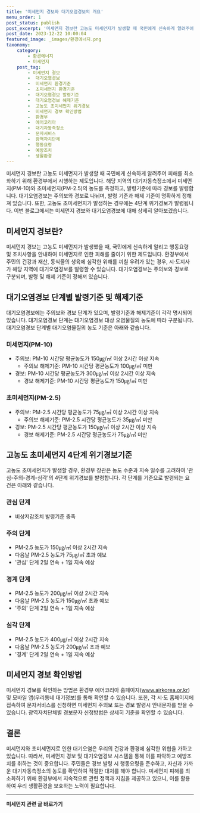 ```yaml
---
title: '미세먼지 경보와 대기오염경보의 개요'
menu_order: 1
post_status: publish
post_excerpt: '미세먼지 경보란 고농도 미세먼지가 발생할 때 국민에게 신속하게 알려주어 피해를 최소화하기 위해 환경부에서 시행하는 제도입니다. 해당 지역의 대기자동측정소에서 미세먼지 PM 10 와 초미세먼지 PM 2.5 의 농도를 측정하고, 발령기준에 따라 경보를 발령합니다. 대기오염경보는 주의보와 경보로 나뉘며, 발령 기준과 해제 기준이 명확하게 정해져 있습니다. 또한, 고농도 초미세먼지가 발생하는 경우에는 4단계 위기경보가 발령됩니다. 이번 블로그에서는 미세먼지 경보와 대기오염경보에 대해 상세히 알아보겠습니다.'
post_date: 2023-12-22 10:00:04
featured_image: _images/환경에너지.png
taxonomy:
    category:
        - 환경에너지
        - 미세먼지
    post_tag:
        - 미세먼지 경보
        -  대기오염경보
        -  미세먼지 환경기준
        -  초미세먼지 환경기준
        -  대기오염경보 발령기준
        -  대기오염경보 해제기준
        -  고농도 초미세먼지 위기경보
        -  미세먼지 경보 확인방법
        -  환경부
        -  에어코리아
        -  대기자동측정소
        -  문자서비스
        -  광역자치단체
        -  행동요령
        -  예방조치
        -  생활환경
---
```



미세먼지 경보란 고농도 미세먼지가 발생할 때 국민에게 신속하게 알려주어 피해를 최소화하기 위해 환경부에서 시행하는 제도입니다. 해당 지역의 대기자동측정소에서 미세먼지(PM-10)와 초미세먼지(PM-2.5)의 농도를 측정하고, 발령기준에 따라 경보를 발령합니다. 대기오염경보는 주의보와 경보로 나뉘며, 발령 기준과 해제 기준이 명확하게 정해져 있습니다. 또한, 고농도 초미세먼지가 발생하는 경우에는 4단계 위기경보가 발령됩니다. 이번 블로그에서는 미세먼지 경보와 대기오염경보에 대해 상세히 알아보겠습니다.

## 미세먼지 경보란?

미세먼지 경보는 고농도 미세먼지가 발생했을 때, 국민에게 신속하게 알리고 행동요령 및 조치사항을 안내하여 미세먼지로 인한 피해를 줄이기 위한 제도입니다. 환경부에서 주민의 건강과 재산, 동식물의 생육에 심각한 위해를 끼칠 우려가 있는 경우, 시·도지사가 해당 지역에 대기오염경보를 발령할 수 있습니다. 대기오염경보는 주의보와 경보로 구분되며, 발령 및 해제 기준이 정해져 있습니다.

## 대기오염경보 단계별 발령기준 및 해제기준

대기오염경보에는 주의보와 경보 단계가 있으며, 발령기준과 해제기준이 각각 명시되어 있습니다. 대기오염경보 단계는 대기오염경보 대상 오염물질의 농도에 따라 구분됩니다. 대기오염경보 단계별 대기오염물질의 농도 기준은 아래와 같습니다.

### 미세먼지(PM-10)

- 주의보: PM-10 시간당 평균농도가 150㎍/㎥ 이상 2시간 이상 지속
  - 주의보 해제기준: PM-10 시간당 평균농도가 100㎍/㎥ 미만
- 경보: PM-10 시간당 평균농도가 300㎍/㎥ 이상 2시간 이상 지속
  - 경보 해제기준: PM-10 시간당 평균농도가 150㎍/㎥ 미만

### 초미세먼지(PM-2.5)

- 주의보: PM-2.5 시간당 평균농도가 75㎍/㎥ 이상 2시간 이상 지속
  - 주의보 해제기준: PM-2.5 시간당 평균농도가 35㎍/㎥ 미만
- 경보: PM-2.5 시간당 평균농도가 150㎍/㎥ 이상 2시간 이상 지속
  - 경보 해제기준: PM-2.5 시간당 평균농도가 75㎍/㎥ 미만

## 고농도 초미세먼지 4단계 위기경보기준

고농도 초미세먼지가 발생할 경우, 환경부 장관은 농도 수준과 지속 일수를 고려하여 '관심-주의-경계-심각'의 4단계 위기경보를 발령합니다. 각 단계를 기준으로 발령되는 요건은 아래와 같습니다.

### 관심 단계

- 비상저감조치 발령기준 충족

### 주의 단계

- PM-2.5 농도가 150㎍/㎥ 이상 2시간 지속
- 다음날 PM-2.5 농도가 75㎍/㎥ 초과 예보
- '관심' 단계 2일 연속 + 1일 지속 예상

### 경계 단계

- PM-2.5 농도가 200㎍/㎥ 이상 2시간 지속
- 다음날 PM-2.5 농도가 150㎍/㎥ 초과 예보
- '주의' 단계 2일 연속 + 1일 지속 예상

### 심각 단계

- PM-2.5 농도가 400㎍/㎥ 이상 2시간 지속
- 다음날 PM-2.5 농도가 200㎍/㎥ 초과 예보
- '경계' 단계 2일 연속 + 1일 지속 예상

## 미세먼지 경보 확인방법

미세먼지 경보를 확인하는 방법은 환경부 에어코리아 홈페이지(www.airkorea.or.kr) 및 모바일 앱(우리동네 대기정보)를 통해 확인할 수 있습니다. 또한, 각 시·도 홈페이지에 접속하여 문자서비스를 신청하면 미세먼지 주의보 또는 경보 발령시 안내문자를 받을 수 있습니다. 광역자치단체별 경보문자 신청방법은 상세히 기준을 확인할 수 있습니다.

## 결론

미세먼지와 초미세먼지로 인한 대기오염은 우리의 건강과 환경에 심각한 위협을 가하고 있습니다. 따라서, 미세먼지 경보 및 대기오염경보 시스템을 통해 이를 파악하고 예방조치를 취하는 것이 중요합니다. 주민들은 경보 발령 시 행동요령을 준수하고, 자신과 가까운 대기자동측정소의 농도를 확인하여 적절한 대처를 해야 합니다. 미세먼지 피해를 최소화하기 위해 환경부에서 지속적으로 관련 정책과 지침을 제공하고 있으니, 이를 활용하여 우리 생활환경을 보호하는 노력이 필요합니다.
<!-- wp:separator -->
<hr class="wp-block-separator has-alpha-channel-opacity"/>
<!-- /wp:separator -->

<!-- wp:group {"backgroundColor":"base","layout":{"type":"constrained"}} -->
<div class="wp-block-group has-base-background-color has-background"><!-- wp:paragraph {"align":"center","fontSize":"medium"} -->
<p class="has-text-align-center has-large-font-size"><strong>미세먼지 관련 글 바로가기</strong></p>
<!-- /wp:paragraph -->


<!-- wp:latest-posts
{"categories":[{"id":35385,"count":19,"description":"","link":"https://uknowlaw.com/category/%eb%af%b8%ec%84%b8%eb%a8%bc%ec%a7%80/","name":"미세먼지","slug":"미세먼지","taxonomy":"category","parent":0,"meta":[],"_links":{"self":[{"href":"https://uknowlaw.com/wp-json/wp/v2/categories/35385"}],"collection":[{"href":"https://uknowlaw.com/wp-json/wp/v2/categories"}],"about":[{"href":"https://uknowlaw.com/wp-json/wp/v2/taxonomies/category"}],"wp:post_type":[{"href":"https://uknowlaw.com/wp-json/wp/v2/posts?categories=35385"}],"curies":[{"name":"wp","href":"https://api.w.org/{rel}","templated":true}]}}],"postsToShow":100,"excerptLength":28,"postLayout":"grid","columns":2,"featuredImageAlign":"left","featuredImageSizeSlug":"large","fontSize":"small"} /--></div>
<!-- /wp:group -->
